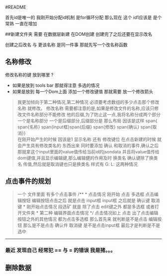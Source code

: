 #README

首先id是唯一的 
我刚开始分配id机制 是for循环分配 
那么现在 这个 id1应该是 是个常熟 一直在增加 

##新建文件夹
需要 在数据层新建 在DOM创建
创建完了之后还要在显示改名 

创建之后改名 与 更该名称 是同一件事 
那就先写一个改名称函数

## 名称修改
修改名称的键 放到哪里 ? 
- 如果是放到 tools bar 那就得注意 多选的情况 
- 如果是放到 每一个Dom上面 添加一个修改键值 那就需要 放一个修改箭头
 
> 我更加倾向于第二种情况,第二种情况 必须要考虑数组的多少点击那个修改名称 就修改。
> 修改名称 需要都注意的是,如果是修改文件的名称,应该只修改文件名称部分不能修改
他的后缀,为了防止这一点,我将名称分成两个部分 一个是名称部分 一个是后缀部分,后缀部分是
> 那么布局  因该是这样   span{ span{名称} span{input框}span{后缀} span{修改} span{确认} span{取消}}   
>在刚开始产生的时候  因该是1 显示名称 还有 修改键位
>在点击新建的时候 就会产生具有修改类名的 东西出来 同时要添加  确认 和取消的事件,确认之后那就拿这个input里面的value值传给当前id的jsondata
 并且将value值传给dom键值,并且显示编辑键,那么编辑健的作用及时 换类名
>确认键除了换类名 传值,然后就是取消键也只是换类名
>样式有 G:
>       L: 这两种情况

## 点击事件的规划
>  一个 文件里面 有多个点击事件
>    /**
      * 点击情况  刚开始 点击 多选框  点击编辑按钮 编辑按钮点击之后 就是点击 input框   input框 之后就是  确认键  取消键
      * 刚开始点击情况    段选矿 就是 除了点击 edit键之外 都是多选框  或者打开文件夹
      * 第二种 编辑界面点击情况
      */
> 点击情况如上  点击 出了点击编辑按钮之外的其他情况 都为点击多选框
>  那么首先来 就判断是不是点击 编辑按钮 
   那么是不是点击 确认件 取消键 
     是不是点击input框 
> 最后才是判断是不是选中     

----

### 最近 发现自己 经常犯 ==  与 = 的错误 我是猪。。。

## 删除数据 
## 
